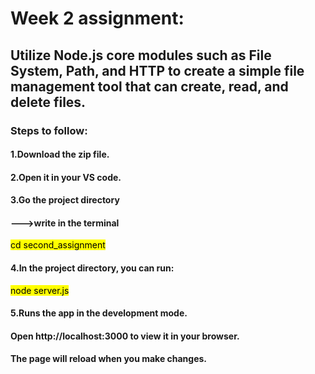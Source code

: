# Week 2 assignment:
## **Utilize Node.js core modules such as File System, Path, and HTTP to create a simple file management tool that can create, read, and delete files.**

### Steps to follow:
#### 1.Download the zip file.

#### 2.Open it in your VS code.

#### 3.Go the project directory

#### --->write in the terminal 
<mark>cd second_assignment</mark>
 
 #### 4.In the project directory, you can run:
 <mark> node server.js </mark>

#### 5.Runs the app in the development mode.

#### Open http://localhost:3000 to view it in your browser.

#### The page will reload when you make changes.

